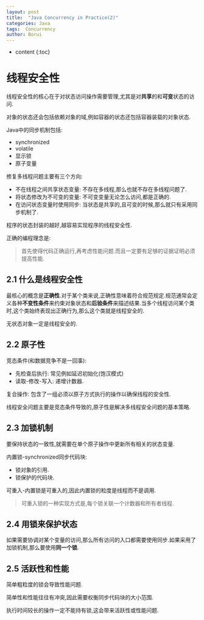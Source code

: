 ```yaml
---
layout: post
title:  "Java Concurrency in Practice(2)"
categories: Java
tags:  Concurrency 
author: Borui
---
```


* content
{:toc}

# 线程安全性
线程安全性的核心在于对状态访问操作需要管理,尤其是对**共享**的和**可变**状态的访问.

对象的状态还会包括依赖对象的域,例如容器的状态还包括容器装载的对象状态.

Java中的同步机制包括:
* synchronized
* volatile
* 显示锁
* 原子变量

修复多线程问题主要有三个方向:
* 不在线程之间共享状态变量: 不存在多线程,那么也就不存在多线程问题了.
* 将状态修改为不可变的变量: 不可变变量无论怎么访问,都是正确的.
* 在访问状态变量时使用同步: 当状态是共享的,且可变的时候,那么就只有采用同步机制了.

程序的状态封装的越好,越容易实现程序的线程安全性.

正确的编程理念是:
> 首先使得代码正确运行,再考虑性能问题.而且一定要有足够的证据证明必须提高性能.

## 2.1 什么是线程安全性
最核心的概念是**正确性**.对于某个类来说,正确性意味着符合规范规定.规范通常会定义各种**不变性条件**来约束对象状态和**后验条件**来描述结果.当多个线程访问某个类时,这个类始终表现出正确行为,那么这个类就是线程安全的.

无状态对象一定是线程安全的.

## 2.2 原子性
竞态条件(和数据竞争不是一回事):
* 先检查后执行: 常见例如延迟初始化(饱汉模式)
* 读取-修改-写入: 递增计数器.

复合操作: 包含了一组必须以原子方式执行的操作以确保线程的安全性.

线程安全问题主要是竞态条件导致的,原子性是解决多线程安全问题的基本策略.

## 2.3 加锁机制
要保持状态的一致性,就需要在单个原子操作中更新所有相关的状态变量.

内置锁-synchronized同步代码块:
* 锁对象的引用.
* 锁保护的代码块.

可重入-内置锁是可重入的,因此内置锁的粒度是线程而不是调用.
> 可重入锁的一种实现方式是,每个锁关联一个计数器和所有者线程.

## 2.4 用锁来保护状态
如果需要协调对某个变量的访问,那么所有访问的入口都需要使用同步.如果采用了加锁机制,那么要使用**同一个锁**.

## 2.5 活跃性和性能
简单粗粒度的锁会导致性能问题.

简单性和性能往往有冲突,因此需要权衡同步代码块的大小范围.

执行时间较长的操作一定不能持有锁,这会带来活跃性或性能问题.